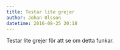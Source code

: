 ```yaml
---
title: Testar lite grejer
author: Johan Olsson
datetime: 2016-08-25 20:18
---
```

Testar lite grejer för att se om detta funkar.
